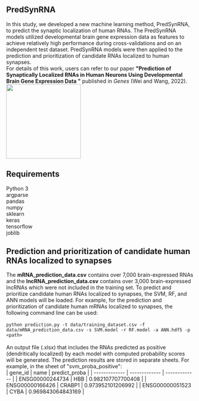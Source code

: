 ## PredSynRNA
In this study, we developed a new machine learning method, PredSynRNA, to predict the synaptic localization of human RNAs. The PredSynRNA models utilized developmental brain gene expression data as features to achieve relatively high performance during cross-validations and on an independent test dataset. PredSynRNA models were then applied to the prediction and prioritization of candidate RNAs localized to human synapses. <br />
For details of this work, users can refer to our paper **"Prediction of Synaptically Localized RNAs in Human Neurons Using Developmental Brain Gene Expression Data "** published in *Genes* (Wei and Wang, 2022).<br />
<img src="https://www.mdpi.com/genes/genes-13-01488/article_deploy/html/images/genes-13-01488-g001.png" width="200">
## Requirements
Python 3<br />
argparse<br />
pandas<br />
numpy<br />
sklearn<br />
keras<br />
tensorflow<br />
joblib<br />
## Prediction and prioritization of candidate human RNAs localized to synapses
The **mRNA_prediction_data.csv** contains over 7,000 brain-expressed RNAs and the **lncRNA_prediction_data.csv** contains over 3,000 brain-expressed lncRNAs which were not included in the training set. To predict and prioritize candidate human RNAs localized to synapses, the SVM, RF, and ANN models will be loaded. For example, for the prediction and prioritization of candidate human mRNAs localized to synapses, the following command line can be used:<br /><br />
`python prediction.py -t data/training_dataset.csv -f data/mRNA_prediction_data.csv -s SVM.model -r RF.model -a ANN.hdf5 -p <path>`<br /><br />
An output file (.xlsx) that includes the RNAs predicted as positive (dendritically localized) by each model with computed probability scores will be generated. The prediction results are stored in separate sheets. For example, in the sheet of "svm_proba_positive":<br />
| gene_id | name  | predict_proba |
| ------------- | ------------- | ------------- |
| ENSG00000244734 | HBB  | 0.982107707700408  |
| ENSG00000166426 | CRABP1  | 0.973952101206992  |
| ENSG00000051523 | CYBA  | 0.969843064843169  |
